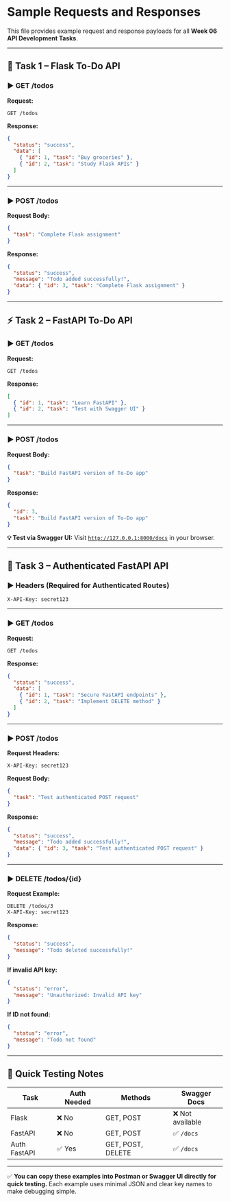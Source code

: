 # **Sample Requests and Responses**

This file provides example request and response payloads for all **Week 06 API Development Tasks**.

---

## 🧩 **Task 1 – Flask To-Do API**

### ▶️ **GET /todos**

**Request:**

```http
GET /todos
```

**Response:**

```json
{
  "status": "success",
  "data": [
    { "id": 1, "task": "Buy groceries" },
    { "id": 2, "task": "Study Flask APIs" }
  ]
}
```

---

### ▶️ **POST /todos**

**Request Body:**

```json
{
  "task": "Complete Flask assignment"
}
```

**Response:**

```json
{
  "status": "success",
  "message": "Todo added successfully!",
  "data": { "id": 3, "task": "Complete Flask assignment" }
}
```

---

## ⚡ **Task 2 – FastAPI To-Do API**

### ▶️ **GET /todos**

**Request:**

```http
GET /todos
```

**Response:**

```json
[
  { "id": 1, "task": "Learn FastAPI" },
  { "id": 2, "task": "Test with Swagger UI" }
]
```

---

### ▶️ **POST /todos**

**Request Body:**

```json
{
  "task": "Build FastAPI version of To-Do app"
}
```

**Response:**

```json
{
  "id": 3,
  "task": "Build FastAPI version of To-Do app"
}
```

**💡 Test via Swagger UI:**
Visit [`http://127.0.0.1:8000/docs`](http://127.0.0.1:8000/docs) in your browser.

---

## 🔐 **Task 3 – Authenticated FastAPI API**

### ▶️ **Headers (Required for Authenticated Routes)**

```http
X-API-Key: secret123
```

---

### ▶️ **GET /todos**

**Request:**

```http
GET /todos
```

**Response:**

```json
{
  "status": "success",
  "data": [
    { "id": 1, "task": "Secure FastAPI endpoints" },
    { "id": 2, "task": "Implement DELETE method" }
  ]
}
```

---

### ▶️ **POST /todos**

**Request Headers:**

```
X-API-Key: secret123
```

**Request Body:**

```json
{
  "task": "Test authenticated POST request"
}
```

**Response:**

```json
{
  "status": "success",
  "message": "Todo added successfully!",
  "data": { "id": 3, "task": "Test authenticated POST request" }
}
```

---

### ▶️ **DELETE /todos/{id}**

**Request Example:**

```
DELETE /todos/3
X-API-Key: secret123
```

**Response:**

```json
{
  "status": "success",
  "message": "Todo deleted successfully!"
}
```

**If invalid API key:**

```json
{
  "status": "error",
  "message": "Unauthorized: Invalid API key"
}
```

**If ID not found:**

```json
{
  "status": "error",
  "message": "Todo not found"
}
```

---

## 🧠 **Quick Testing Notes**

| Task         | Auth Needed | Methods           | Swagger Docs    |
| ------------ | ----------- | ----------------- | --------------- |
| Flask        | ❌ No        | GET, POST         | ❌ Not available |
| FastAPI      | ❌ No        | GET, POST         | ✅ `/docs`       |
| Auth FastAPI | ✅ Yes       | GET, POST, DELETE | ✅ `/docs`       |

---

✅ **You can copy these examples into Postman or Swagger UI directly for quick testing.**
Each example uses minimal JSON and clear key names to make debugging simple.


